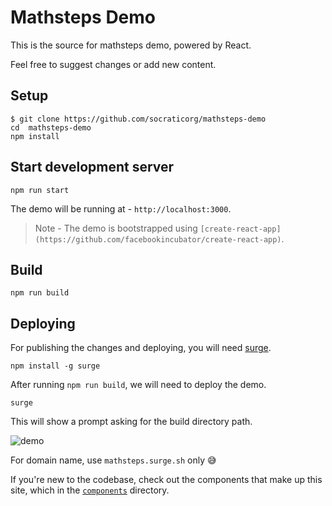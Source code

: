 # Mathsteps Demo

This is the source for mathsteps demo, powered by React.

Feel free to suggest changes or add new content.

## Setup

```
$ git clone https://github.com/socraticorg/mathsteps-demo
cd  mathsteps-demo
npm install
```

## Start development server

```
npm run start
```

The demo will be running at - `http://localhost:3000`.

> Note - The demo is bootstrapped using `[create-react-app](https://github.com/facebookincubator/create-react-app)`.

## Build

```
npm run build
```

## Deploying 

For publishing the changes and deploying, you will need [surge](https://surge.sh/).

```
npm install -g surge
```

After running `npm run build`, we will need to deploy the demo. 

```
surge
```

This will show a prompt asking for the build directory path.

![demo](https://i.gyazo.com/b24ae9a9070d7c9eb635d6aa62317879.gif)

For domain name, use `mathsteps.surge.sh` only 😅

If you're new to the codebase, check out the components that make up this site, which
in the [`components`](./src/components) directory.

